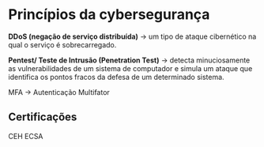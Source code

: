 # Princípios da cybersegurança

**DDoS (negação de serviço distribuída)** → um tipo de ataque cibernético na qual o serviço é sobrecarregado.

**Pentest/ Teste de Intrusão (Penetration Test)** → detecta minuciosamente as vulnerabilidades de um sistema de computador e simula um ataque que identifica os pontos fracos da defesa de um determinado sistema.

MFA → Autenticação Multifator
## Certificações
CEH
ECSA
